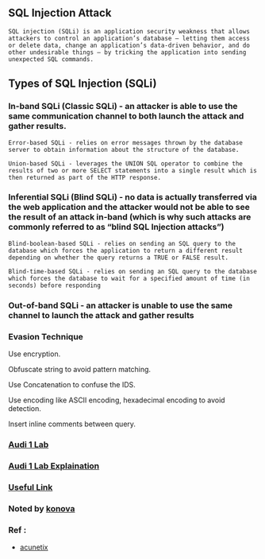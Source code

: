 ## SQL Injection Attack
`` SQL injection (SQLi) is an application security weakness that allows attackers to control an application’s database – letting them access or delete data, change an application’s data-driven behavior, and do other undesirable things – by tricking the application into sending unexpected SQL commands. ``

## Types of SQL Injection (SQLi)
### In-band SQLi (Classic SQLi) - an attacker is able to use the same communication channel to both launch the attack and gather results.
``Error-based SQLi - relies on error messages thrown by the database server to obtain information about the structure of the database.``

``Union-based SQLi - leverages the UNION SQL operator to combine the results of two or more SELECT statements into a single result which is then returned as part of the HTTP response.``

### Inferential SQLi (Blind SQLi) - no data is actually transferred via the web application and the attacker would not be able to see the result of an attack in-band (which is why such attacks are commonly referred to as “blind SQL Injection attacks”)
``Blind-boolean-based SQLi - relies on sending an SQL query to the database which forces the application to return a different result depending on whether the query returns a TRUE or FALSE result.``

``Blind-time-based SQLi - relies on sending an SQL query to the database which forces the database to wait for a specified amount of time (in seconds) before responding ``

### Out-of-band SQLi -  an attacker is unable to use the same channel to launch the attack and gather results

### Evasion Technique

Use encryption.

Obfuscate string to avoid pattern matching.

Use Concatenation to confuse the IDS.

Use encoding like ASCII encoding, hexadecimal encoding to avoid detection.

Insert inline comments between query.


### [Audi 1 Lab](https://github.com/Audi-1/sqli-labs)
### [Audi 1 Lab Explaination](https://www.youtube.com/playlist?list=PLkiAz1NPnw8qEgzS7cgVMKavvOAdogsro)
### [Useful Link](http://index-of.es/Varios-2/Advanced%20SQL%20Injection.pdf)



### Noted by [konova](https://www.facebook.com/kon0va)

### Ref : 
- [acunetix](https://www.acunetix.com/websitesecurity/sql-injection2/)


